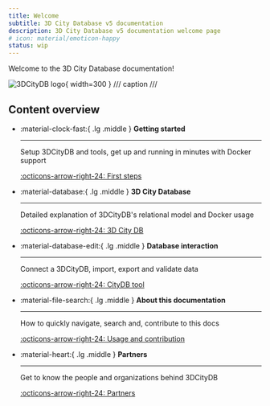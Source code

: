 ```yaml
---
title: Welcome
subtitle: 3D City Database v5 documentation
description: 3D City Database v5 documentation welcome page
# icon: material/emoticon-happy
status: wip
---
```


Welcome to the 3D City Database documentation!

![3DCityDB logo](./assets/img/logos/3dcitydb-logo-long.jpg){ width=300 }
/// caption
///

## Content overview

<div class="grid cards" markdown>

- :material-clock-fast:{ .lg .middle } __Getting started__

    ---

    Setup 3DCityDB and tools, get up and running in minutes with Docker support

    [:octicons-arrow-right-24: First steps](<first-steps/intro.md>)

- :material-database:{ .lg .middle } __3D City Database__

    ---

    Detailed explanation of 3DCityDB's relational model and Docker usage

    [:octicons-arrow-right-24: 3D City DB](<3dcitydb/Relational database schema.md>)

- :material-database-edit:{ .lg .middle } __Database interaction__

    ---

    Connect a 3DCityDB, import, export and validate data

    [:octicons-arrow-right-24: CityDB tool](<citydb-tool/db-connection.md>)

- :material-file-search:{ .lg .middle } __About this documentation__

    ---

    How to quickly navigate, search and, contribute to this docs

    [:octicons-arrow-right-24: Usage and contribution](./usage-contrib.md)

- :material-heart:{ .lg .middle } __Partners__

    ---

    Get to know the people and organizations behind 3DCityDB

    [:octicons-arrow-right-24: Partners](partners/index.md)

</div>
